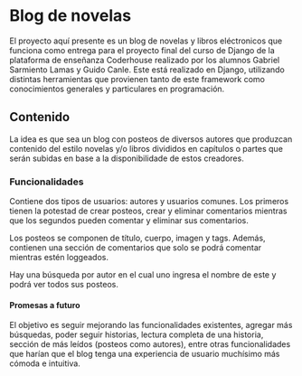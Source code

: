 # Blog de novelas

El proyecto aquí presente es un blog de novelas y libros eléctronicos que funciona como entrega para el proyecto final del curso de Django de la plataforma de enseñanza Coderhouse realizado por los alumnos Gabriel Sarmiento Lamas y Guido Canle. Este está realizado en Django, utilizando distintas herramientas que provienen tanto de este framework como conocimientos generales y particulares en programación.

## Contenido

La idea es que sea un blog con posteos de diversos autores que produzcan contenido del estilo novelas y/o libros divididos en capítulos o partes que serán subidas en base a la disponibilidade de estos creadores.

### Funcionalidades

Contiene dos tipos de usuarios: autores y usuarios comunes. Los primeros tienen la potestad de crear posteos, crear y eliminar comentarios mientras que los segundos pueden comentar y eliminar sus comentarios.

Los posteos se componen de título, cuerpo, imagen y tags. Además, contienen una sección de comentarios que solo se podrá comentar mientras estén loggeados.

Hay una búsqueda por autor en el cual uno ingresa el nombre de este y podrá ver todos sus posteos.

#### Promesas a futuro

El objetivo es seguir mejorando las funcionalidades existentes, agregar más búsquedas, poder seguir historias, lectura completa de una historia, sección de más leídos (posteos como autores), entre otras funcionalidades que harían que el blog tenga una experiencia de usuario muchísimo más cómoda e intuitiva.